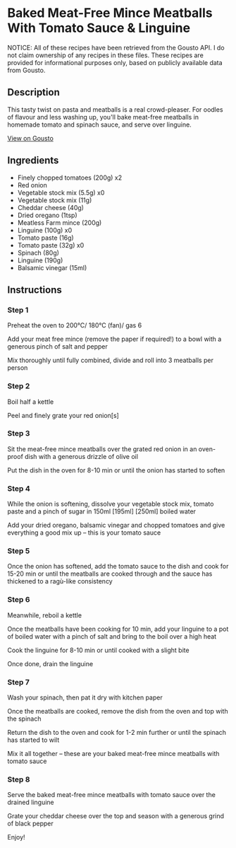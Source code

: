 # Baked Meat-Free Mince Meatballs With Tomato Sauce & Linguine

NOTICE: All of these recipes have been retrieved from the Gousto API. I do not claim ownership of any recipes in these files. These recipes are provided for informational purposes only, based on publicly available data from Gousto.

## Description

This tasty twist on pasta and meatballs is a real crowd-pleaser. For oodles of flavour and less washing up, you'll bake meat-free meatballs in homemade tomato and spinach sauce, and serve over linguine. 

[View on Gousto](https://www.gousto.co.uk/recipes/cookbook/baked-meat-free-mince-meatballs-with-tomato-sauce-and-linguine)

## Ingredients

- Finely chopped tomatoes (200g) x2
- Red onion
- Vegetable stock mix (5.5g) x0
- Vegetable stock mix (11g)
- Cheddar cheese (40g)
- Dried oregano (1tsp)
- Meatless Farm mince (200g)
- Linguine (100g) x0
- Tomato paste (16g)
- Tomato paste (32g) x0
- Spinach (80g)
- Linguine (190g)
- Balsamic vinegar (15ml)

## Instructions


### Step 1

Preheat the oven to 200°C/ 180°C (fan)/ gas 6

Add your meat free mince (remove the paper if required!) to a bowl with a generous pinch of salt and pepper

Mix thoroughly until fully combined, divide and roll into 3 meatballs per person


### Step 2

Boil half a kettle

Peel and finely grate your red onion[s]


### Step 3

Sit the meat-free mince meatballs over the grated red onion in an oven-proof dish with a generous drizzle<span class="text-danger"> </span>of olive oil

Put the dish in the oven for 8-10 min or until the onion has started to soften


### Step 4

While the onion is softening, dissolve your vegetable stock mix, tomato paste and a pinch of sugar in 150ml<span class="text-purple"> [195ml]</span> <span class="text-danger">[250ml]</span> boiled water

Add your dried oregano, balsamic vinegar and chopped tomatoes and give everything a good mix up – this is your tomato sauce


### Step 5

Once the onion has softened, add the tomato sauce to the dish and cook for 15-20 min<span class="text-danger"> </span>or until the meatballs are cooked through and the sauce has thickened to a ragù-like consistency


### Step 6

Meanwhile, reboil a kettle

Once the meatballs have been cooking for 10 min,<span class="text-danger"> </span>add your linguine to a pot of boiled water with a pinch of salt and bring to the boil over a high heat

Cook the linguine for 8-10 min or until cooked with a slight bite

Once done, drain the linguine


### Step 7

Wash your spinach, then pat it dry with kitchen paper

Once the meatballs are cooked, remove the dish from the oven and top with the spinach

Return the dish to the oven and cook for 1-2 min further or until the spinach has started to wilt

Mix it all together – these are your baked meat-free mince meatballs with tomato sauce

### Step 8

Serve the baked meat-free mince meatballs with tomato sauce over the drained linguine

Grate your cheddar cheese over the top and season with a generous grind of black pepper

Enjoy!

